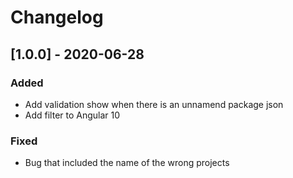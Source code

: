 # Changelog

## [1.0.0] - 2020-06-28

### Added

- Add validation show when there is an unnamend package json
- Add filter to Angular 10

### Fixed

- Bug that included the name of the wrong projects